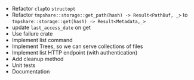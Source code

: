 - Refactor `clap`to `structopt`
- Refactor `tmpshare::storage::get_path(hash) -> Result<PathBuf, _>` to
  `tmpshare::storage::get(hash) -> Result<Metadata,_>`
- update `last_access_date` on get
- Use failure crate
- Implement list command
- Implement Trees, so we can serve collections of files
- Implement list HTTP endpoint (with authentication)
- Add cleanup method
- Unit tests
- Documentation

